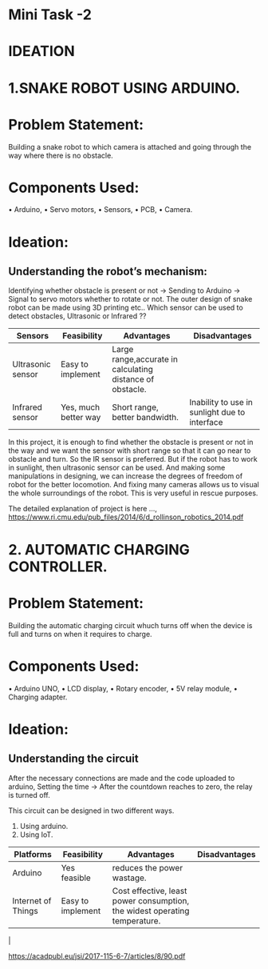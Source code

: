 # Mini Task -2
# IDEATION
# 1.SNAKE ROBOT USING ARDUINO.

# Problem Statement:
  Building a snake robot to which camera is attached and going through the way where there is no obstacle.
  
# Components Used:
  •	Arduino,
  •	Servo motors,
  •	Sensors,
  •	PCB,
  •	Camera.
# Ideation:
  ## Understanding the robot’s mechanism:
 Identifying whether obstacle is present or not -> Sending to Arduino -> Signal to servo motors whether to rotate or not.
The outer design of snake robot can be made using 3D printing etc..
Which sensor can be used to detect obstacles, Ultrasonic or Infrared ??

 
|  Sensors               |  Feasibility          |  Advantages                                               | Disadvantages      |
|------------------------|-----------------------|-----------------------------------------------------------|--------------------|
|    Ultrasonic sensor   | Easy to implement     |  Large range,accurate in calculating distance of obstacle.|                    |                 
|    Infrared sensor     |  Yes, much better way |  Short range, better bandwidth.                           | Inability to use in sunlight due to interface  |


In this project, it is enough to find whether the obstacle is present or not in the way and we want the sensor with short range so that it can go near to obstacle and turn. So the IR sensor is preferred. But if the robot has to work in sunlight, then ultrasonic sensor can be used. And making some manipulations in designing, we can increase the degrees of freedom of robot for the better locomotion. And fixing many cameras allows us to visual the whole surroundings of the robot. This is very useful in rescue purposes.

The detailed explanation of project is here …,
https://www.ri.cmu.edu/pub_files/2014/6/d_rollinson_robotics_2014.pdf
 


# 2. AUTOMATIC CHARGING CONTROLLER.

# Problem Statement: 
  Building the automatic charging circuit whuch turns off when the device is full and turns on when it requires to charge.
# Components Used:
  •	Arduino UNO,
  •	LCD display,
  •	Rotary encoder,
  •	5V relay module,
  •	Charging adapter.
  # Ideation:
  ## Understanding the circuit
  After the necessary connections are made and the code uploaded to arduino,
  Setting the time -> After the countdown reaches to zero, the relay is turned off.
  
  This circuit can be designed in two different ways.
   1. Using arduino.
   2. Using IoT.

  | Platforms       | Feasibility      |Advantages                                                                     | Disadvantages
  |-----------------|------------------|-------------------------------------------------------------------------------|----------------
  |Arduino          |  Yes feasible    |   reduces the power wastage.                                                  |
  |Internet of Things|  Easy to implement | Cost effective, least power consumption, the widest operating temperature. |
  |





https://acadpubl.eu/jsi/2017-115-6-7/articles/8/90.pdf
